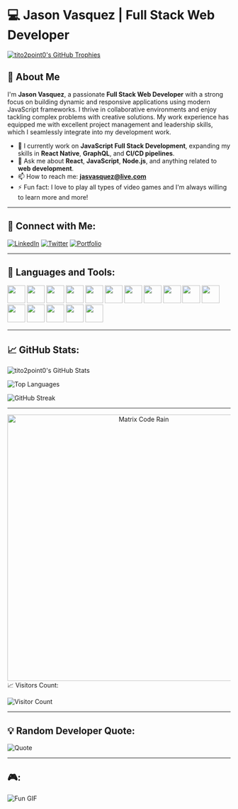 # 💻 Jason Vasquez | Full Stack Web Developer

[![tito2point0's GitHub Trophies](https://github-profile-trophy.vercel.app/?username=tito2point0&theme=darkhub&no-frame=true&margin-w=15&margin-h=15)](https://github.com/ryo-ma/github-profile-trophy)

## 👋 About Me
I'm **Jason Vasquez**, a passionate **Full Stack Web Developer** with a strong focus on building dynamic and responsive applications using modern JavaScript frameworks. I thrive in collaborative environments and enjoy tackling complex problems with creative solutions. My work experience has equipped me with excellent project management and leadership skills, which I seamlessly integrate into my development work.

- 🌱 I currently work on **JavaScript Full Stack Development**, expanding my skills in **React Native**, **GraphQL**, and **CI/CD pipelines**.
- 💬 Ask me about **React**, **JavaScript**, **Node.js**, and anything related to **web development**.
- 📫 How to reach me: **[jasvasquez@live.com](mailto:jasvasquez@live.com)**
- ⚡ Fun fact: I love to play all types of video games and I'm always willing to learn more and more!

---

## 🔗 Connect with Me:
[![LinkedIn](https://img.shields.io/badge/LinkedIn-0077B5?style=for-the-badge&logo=linkedin&logoColor=white)](https://www.linkedin.com/in/jasonvas2020/)
[![Twitter](https://img.shields.io/badge/Twitter-1DA1F2?style=for-the-badge&logo=twitter&logoColor=white)](https://twitter.com/jasonvasqu65125)
[![Portfolio](https://img.shields.io/badge/Portfolio-000000?style=for-the-badge&logo=vercel&logoColor=white)](https://https://jasonvdev.vercel.app/)

---

## 🚀 Languages and Tools:

<p align="left">
  <img src="https://img.shields.io/badge/JavaScript-F7DF1E?style=for-the-badge&logo=javascript&logoColor=black" height="40"/>
  <img src="https://img.shields.io/badge/TypeScript-3178C6?style=for-the-badge&logo=typescript&logoColor=white" height="40"/>
  <img src="https://img.shields.io/badge/React-20232A?style=for-the-badge&logo=react&logoColor=61DAFB" height="40"/>
  <img src="https://img.shields.io/badge/Node.js-339933?style=for-the-badge&logo=nodedotjs&logoColor=white" height="40"/>
  <img src="https://img.shields.io/badge/HTML5-E34F26?style=for-the-badge&logo=html5&logoColor=white" height="40"/>
  <img src="https://img.shields.io/badge/CSS3-1572B6?style=for-the-badge&logo=css3&logoColor=white" height="40"/>
  <img src="https://img.shields.io/badge/Git-F05032?style=for-the-badge&logo=git&logoColor=white" height="40"/>
  <img src="https://img.shields.io/badge/GraphQL-E10098?style=for-the-badge&logo=graphql&logoColor=white" height="40"/>
  <img src="https://img.shields.io/badge/Cypress-17202C?style=for-the-badge&logo=cypress&logoColor=white" height="40"/>
  <img src="https://img.shields.io/badge/Linux-FCC624?style=for-the-badge&logo=linux&logoColor=black" height="40"/>
  <img src="https://img.shields.io/badge/Babel-F9DC3E?style=for-the-badge&logo=babel&logoColor=black" height="40"/>
  <img src="https://img.shields.io/badge/Vercel-000000?style=for-the-badge&logo=vercel&logoColor=white" height="40"/>
  <img src="https://img.shields.io/badge/Ionos-0082C6?style=for-the-badge&logo=ionos&logoColor=white" height="40"/>
  <img src="https://img.shields.io/badge/Vite-646CFF?style=for-the-badge&logo=vite&logoColor=white" height="40"/>
  <img src="https://img.shields.io/badge/Next.js-000000?style=for-the-badge&logo=nextdotjs&logoColor=white" height="40"/>
  <img src="https://img.shields.io/badge/Redux-764ABC?style=for-the-badge&logo=redux&logoColor=white" height="40"/>
</p>

---

## 📈 GitHub Stats:

![tito2point0's GitHub Stats](https://github-readme-stats.vercel.app/api?username=tito2point0&show_icons=true&theme=radical)

![Top Languages](https://github-readme-stats.vercel.app/api/top-langs?username=tito2point0&show_icons=true&locale=en&layout=compact&theme=radical)

![GitHub Streak](https://github-readme-streak-stats.herokuapp.com/?user=tito2point0&theme=radical)

---


<div align="center">
    <img src="https://media.giphy.com/media/JIX9t2j0ZTN9S/giphy.gif" alt="Matrix Code Rain" width="600" />
</div
---

## 📈 Visitors Count:

![Visitor Count](https://profile-counter.glitch.me/tito2point0/count.svg)

---

## 💡 Random Developer Quote:

![Quote](https://quotes-github-readme.vercel.app/api?type=horizontal&theme=radical)

---

## 🎮:

![Fun GIF](https://github.com/Tito2point0/Tito2point0/assets/130950992/5c143571-5cb0-42d8-8835-802de6f06399)


